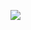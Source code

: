 <!-- ![](https://github-readme-stats.vercel.app/api?username=Antvirf&theme=github) -->
![](https://github-profile-summary-cards.vercel.app/api/cards/profile-details?username=Antvirf&theme=github)
